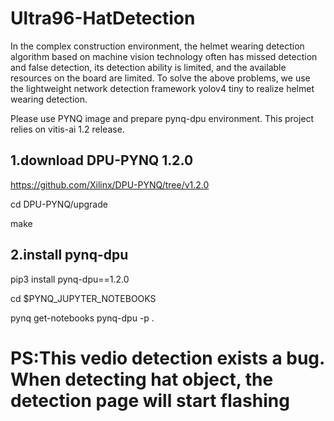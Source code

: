 # Ultra96-HatDetection

In the complex construction environment, the helmet wearing detection algorithm based on machine vision technology often has missed detection and false detection, its detection ability is limited, and the available resources on the board are limited. To solve the above problems, we use the lightweight network detection framework yolov4 tiny to realize helmet wearing detection.

Please use PYNQ image and prepare pynq-dpu environment.
This project relies on vitis-ai 1.2 release.

## 1.download DPU-PYNQ 1.2.0 
  https://github.com/Xilinx/DPU-PYNQ/tree/v1.2.0
  
  cd DPU-PYNQ/upgrade
  
  make
  
## 2.install pynq-dpu
  pip3 install pynq-dpu==1.2.0
  
  cd $PYNQ_JUPYTER_NOTEBOOKS
  
  pynq get-notebooks pynq-dpu -p .

# PS:This vedio detection exists a bug. When detecting hat object, the detection page will start flashing

